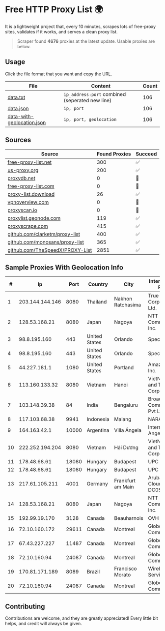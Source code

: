 
# Free HTTP Proxy List 🌍

It is a lightweight project that, every 10 minutes, scrapes lots of free-proxy sites, validates if it works, and serves a clean proxy list.


> Scraper found **4676** proxies at the latest update. Usable proxies are below.

## Usage

Click the file format that you want and copy the URL.


|File|Content|Count|
|----|-------|-----|
|[data.txt](https://raw.githubusercontent.com/themiralay/Proxy-List-World/master/data.txt)|`ip_address:port` combined (seperated new line)|106|
|[data.json](https://raw.githubusercontent.com/themiralay/Proxy-List-World/master/data.json)|`ip, port`|106|
|[data-with-geolocation.json](https://raw.githubusercontent.com/themiralay/Proxy-List-World/master/data-with-geolocation.json)|`ip, port, geolocation`|106|

## Sources

|Source|Found Proxies|Succeed|
|------|-------------|-------|
|[free-proxy-list.net](https://free-proxy-list.net)|300|✅|
|[us-proxy.org](https://www.us-proxy.org)|200|✅|
|[proxydb.net](http://proxydb.net)|0|🚫|
|[free-proxy-list.com](https://free-proxy-list.com/?page=&port=&type%5B%5D=http&type%5B%5D=https&up_time=0&search=Search)|0|🚫|
|[proxy-list.download](https://www.proxy-list.download/HTTP)|26|✅|
|[vpnoverview.com](https://vpnoverview.com/privacy/anonymous-browsing/free-proxy-servers)|0|🚫|
|[proxyscan.io](https://www.proxyscan.io)|0|🚫|
|[proxylist.geonode.com](https://proxylist.geonode.com/api/proxy-list?limit=300&page=1&sort_by=lastChecked&sort_type=desc&protocols=http,https)|119|✅|
|[proxyscrape.com](https://api.proxyscrape.com/v2/?request=displayproxies&protocol=http&timeout=10000&country=all&ssl=all&anonymity=all)|415|✅|
|[github.com/clarketm/proxy-list](https://raw.githubusercontent.com/clarketm/proxy-list/master/proxy-list-raw.txt)|400|✅|
|[github.com/monosans/proxy-list](https://raw.githubusercontent.com/monosans/proxy-list/main/proxies/http.txt)|365|✅|
|[github.com/TheSpeedX/PROXY-List](https://raw.githubusercontent.com/TheSpeedX/PROXY-List/master/http.txt)|2851|✅|


## Sample Proxies With Geolocation Info

|#|Ip|Port|Country|City|Internet Service Provider|
|-|--|----|-------|----|-------------------------|
|1|203.144.144.146|8080|Thailand|Nakhon Ratchasima|True Internet Corporation CO. Ltd.|
|2|128.53.168.21|8080|Japan|Nagoya|NTT PC Communications, Inc.|
|3|98.8.195.160|443|United States|Orlando|Spectrum|
|4|98.8.195.160|443|United States|Orlando|Spectrum|
|5|44.227.181.1|1080|United States|Portland|Amazon.com, Inc.|
|6|113.160.133.32|8080|Vietnam|Hanoi|VietNam Post and Telecom Corporation|
|7|103.148.39.38|84|India|Bengaluru|Broadway Communication Pvt Ltd|
|8|117.103.68.38|9941|Indonesia|Malang|NARATEL|
|9|164.163.42.1|10000|Argentina|Villa Ángela|Interret Villa Angela SRL|
|10|222.252.194.204|8080|Vietnam|Hải Dương|VietNam Post and Telecom Corporation|
|11|178.48.68.61|18080|Hungary|Budapest|UPC|
|12|178.48.68.61|18080|Hungary|Budapest|UPC|
|13|217.61.105.211|4001|Germany|Frankfurt am Main|Aruba GmbH Cloud Network DC05|
|14|128.53.168.21|8080|Japan|Nagoya|NTT PC Communications, Inc.|
|15|192.99.19.170|3128|Canada|Beauharnois|OVH SAS|
|16|72.10.160.172|29611|Canada|Montreal|GloboTech Communications|
|17|67.43.227.227|11487|Canada|Montreal|GloboTech Communications|
|18|72.10.160.94|24087|Canada|Montreal|GloboTech Communications|
|19|170.81.171.189|8089|Brazil|Francisco Morato|Wireless Comm Services LTDA|
|20|72.10.160.94|24087|Canada|Montreal|GloboTech Communications|



## Contributing

Contributions are welcome, and they are greatly appreciated! Every
little bit helps, and credit will always be given.

